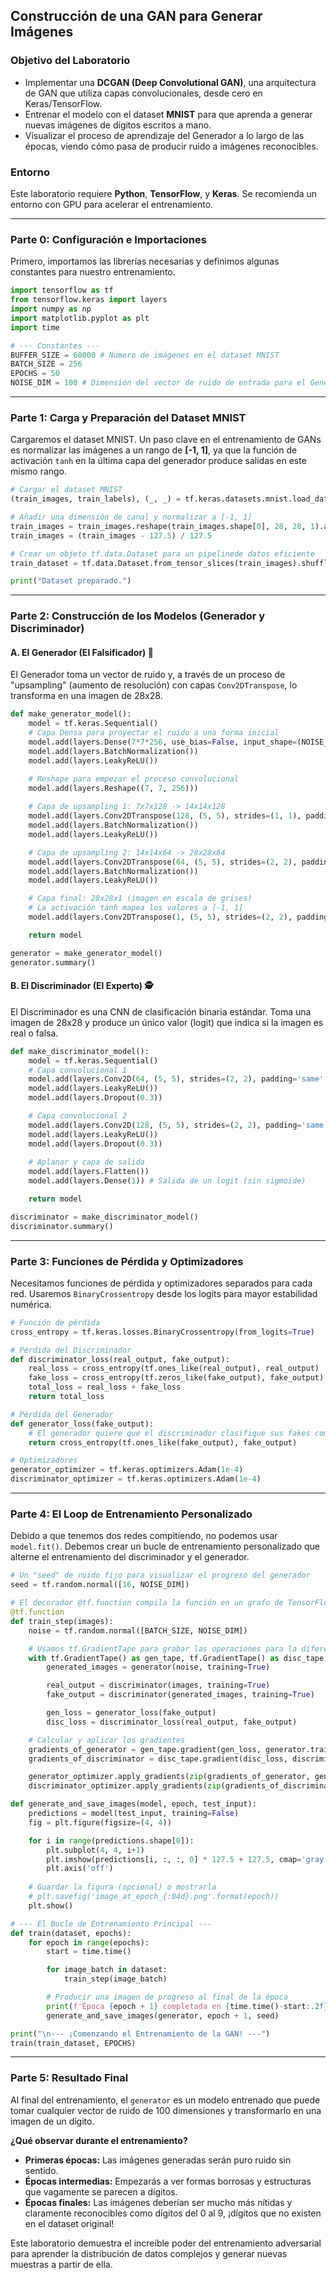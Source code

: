 ## Construcción de una GAN para Generar Imágenes

### **Objetivo del Laboratorio**
* Implementar una **DCGAN (Deep Convolutional GAN)**, una arquitectura de GAN que utiliza capas convolucionales, desde cero en Keras/TensorFlow.
* Entrenar el modelo con el dataset **MNIST** para que aprenda a generar nuevas imágenes de dígitos escritos a mano.
* Visualizar el proceso de aprendizaje del Generador a lo largo de las épocas, viendo cómo pasa de producir ruido a imágenes reconocibles.

### **Entorno**
Este laboratorio requiere **Python**, **TensorFlow**, y **Keras**. Se recomienda un entorno con GPU para acelerar el entrenamiento.

---
### **Parte 0: Configuración e Importaciones**
Primero, importamos las librerías necesarias y definimos algunas constantes para nuestro entrenamiento.

```python
import tensorflow as tf
from tensorflow.keras import layers
import numpy as np
import matplotlib.pyplot as plt
import time

# --- Constantes ---
BUFFER_SIZE = 60000 # Número de imágenes en el dataset MNIST
BATCH_SIZE = 256
EPOCHS = 50
NOISE_DIM = 100 # Dimensión del vector de ruido de entrada para el Generador
```
---
### **Parte 1: Carga y Preparación del Dataset MNIST**
Cargaremos el dataset MNIST. Un paso clave en el entrenamiento de GANs es normalizar las imágenes a un rango de **[-1, 1]**, ya que la función de activación `tanh` en la última capa del generador produce salidas en este mismo rango.

```python
# Cargar el dataset MNIST
(train_images, train_labels), (_, _) = tf.keras.datasets.mnist.load_data()

# Añadir una dimensión de canal y normalizar a [-1, 1]
train_images = train_images.reshape(train_images.shape[0], 28, 28, 1).astype('float32')
train_images = (train_images - 127.5) / 127.5

# Crear un objeto tf.data.Dataset para un pipelinede datos eficiente
train_dataset = tf.data.Dataset.from_tensor_slices(train_images).shuffle(BUFFER_SIZE).batch(BATCH_SIZE)

print("Dataset preparado.")
```
---
### **Parte 2: Construcción de los Modelos (Generador y Discriminador)**

#### **A. El Generador (El Falsificador) 🎨**
El Generador toma un vector de ruido y, a través de un proceso de "upsampling" (aumento de resolución) con capas `Conv2DTranspose`, lo transforma en una imagen de 28x28.

```python
def make_generator_model():
    model = tf.keras.Sequential()
    # Capa Densa para proyectar el ruido a una forma inicial
    model.add(layers.Dense(7*7*256, use_bias=False, input_shape=(NOISE_DIM,)))
    model.add(layers.BatchNormalization())
    model.add(layers.LeakyReLU())

    # Reshape para empezar el proceso convolucional
    model.add(layers.Reshape((7, 7, 256)))
    
    # Capa de upsampling 1: 7x7x128 -> 14x14x128
    model.add(layers.Conv2DTranspose(128, (5, 5), strides=(1, 1), padding='same', use_bias=False))
    model.add(layers.BatchNormalization())
    model.add(layers.LeakyReLU())

    # Capa de upsampling 2: 14x14x64 -> 28x28x64
    model.add(layers.Conv2DTranspose(64, (5, 5), strides=(2, 2), padding='same', use_bias=False))
    model.add(layers.BatchNormalization())
    model.add(layers.LeakyReLU())

    # Capa final: 28x28x1 (imagen en escala de grises)
    # La activación tanh mapea los valores a [-1, 1]
    model.add(layers.Conv2DTranspose(1, (5, 5), strides=(2, 2), padding='same', use_bias=False, activation='tanh'))

    return model

generator = make_generator_model()
generator.summary()
```

#### **B. El Discriminador (El Experto) 🕵️**
El Discriminador es una CNN de clasificación binaria estándar. Toma una imagen de 28x28 y produce un único valor (logit) que indica si la imagen es real o falsa.

```python
def make_discriminator_model():
    model = tf.keras.Sequential()
    # Capa convolucional 1
    model.add(layers.Conv2D(64, (5, 5), strides=(2, 2), padding='same', input_shape=[28, 28, 1]))
    model.add(layers.LeakyReLU())
    model.add(layers.Dropout(0.3))

    # Capa convolucional 2
    model.add(layers.Conv2D(128, (5, 5), strides=(2, 2), padding='same'))
    model.add(layers.LeakyReLU())
    model.add(layers.Dropout(0.3))
    
    # Aplanar y capa de salida
    model.add(layers.Flatten())
    model.add(layers.Dense(1)) # Salida de un logit (sin sigmoide)

    return model

discriminator = make_discriminator_model()
discriminator.summary()
```

---
### **Parte 3: Funciones de Pérdida y Optimizadores**
Necesitamos funciones de pérdida y optimizadores separados para cada red. Usaremos `BinaryCrossentropy` desde los logits para mayor estabilidad numérica.

```python
# Función de pérdida
cross_entropy = tf.keras.losses.BinaryCrossentropy(from_logits=True)

# Pérdida del Discriminador
def discriminator_loss(real_output, fake_output):
    real_loss = cross_entropy(tf.ones_like(real_output), real_output)
    fake_loss = cross_entropy(tf.zeros_like(fake_output), fake_output)
    total_loss = real_loss + fake_loss
    return total_loss

# Pérdida del Generador
def generator_loss(fake_output):
    # El generador quiere que el discriminador clasifique sus fakes como reales (1)
    return cross_entropy(tf.ones_like(fake_output), fake_output)

# Optimizadores
generator_optimizer = tf.keras.optimizers.Adam(1e-4)
discriminator_optimizer = tf.keras.optimizers.Adam(1e-4)
```

---
### **Parte 4: El Loop de Entrenamiento Personalizado**
Debido a que tenemos dos redes compitiendo, no podemos usar `model.fit()`. Debemos crear un bucle de entrenamiento personalizado que alterne el entrenamiento del discriminador y el generador.

```python
# Un "seed" de ruido fijo para visualizar el progreso del generador
seed = tf.random.normal([16, NOISE_DIM])

# El decorador @tf.function compila la función en un grafo de TensorFlow para mayor rendimiento
@tf.function
def train_step(images):
    noise = tf.random.normal([BATCH_SIZE, NOISE_DIM])

    # Usamos tf.GradientTape para grabar las operaciones para la diferenciación automática
    with tf.GradientTape() as gen_tape, tf.GradientTape() as disc_tape:
        generated_images = generator(noise, training=True)

        real_output = discriminator(images, training=True)
        fake_output = discriminator(generated_images, training=True)

        gen_loss = generator_loss(fake_output)
        disc_loss = discriminator_loss(real_output, fake_output)

    # Calcular y aplicar los gradientes
    gradients_of_generator = gen_tape.gradient(gen_loss, generator.trainable_variables)
    gradients_of_discriminator = disc_tape.gradient(disc_loss, discriminator.trainable_variables)

    generator_optimizer.apply_gradients(zip(gradients_of_generator, generator.trainable_variables))
    discriminator_optimizer.apply_gradients(zip(gradients_of_discriminator, discriminator.trainable_variables))

def generate_and_save_images(model, epoch, test_input):
    predictions = model(test_input, training=False)
    fig = plt.figure(figsize=(4, 4))

    for i in range(predictions.shape[0]):
        plt.subplot(4, 4, i+1)
        plt.imshow(predictions[i, :, :, 0] * 127.5 + 127.5, cmap='gray')
        plt.axis('off')
    
    # Guardar la figura (opcional) o mostrarla
    # plt.savefig('image_at_epoch_{:04d}.png'.format(epoch))
    plt.show()

# --- El Bucle de Entrenamiento Principal ---
def train(dataset, epochs):
    for epoch in range(epochs):
        start = time.time()

        for image_batch in dataset:
            train_step(image_batch)

        # Producir una imagen de progreso al final de la época
        print(f'Época {epoch + 1} completada en {time.time()-start:.2f} segundos')
        generate_and_save_images(generator, epoch + 1, seed)

print("\n--- ¡Comenzando el Entrenamiento de la GAN! ---")
train(train_dataset, EPOCHS)
```

---
### **Parte 5: Resultado Final**
Al final del entrenamiento, el `generator` es un modelo entrenado que puede tomar cualquier vector de ruido de 100 dimensiones y transformarlo en una imagen de un dígito.

**¿Qué observar durante el entrenamiento?**
* **Primeras épocas:** Las imágenes generadas serán puro ruido sin sentido.
* **Épocas intermedias:** Empezarás a ver formas borrosas y estructuras que vagamente se parecen a dígitos.
* **Épocas finales:** Las imágenes deberían ser mucho más nítidas y claramente reconocibles como dígitos del 0 al 9, ¡dígitos que no existen en el dataset original!

Este laboratorio demuestra el increíble poder del entrenamiento adversarial para aprender la distribución de datos complejos y generar nuevas muestras a partir de ella.